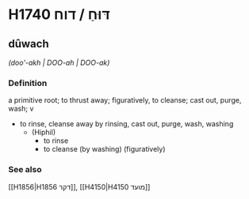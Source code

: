 # H1740 דּוּחַ / דוח

## dûwach

_(doo'-akh | DOO-ah | DOO-ak)_

### Definition

a primitive root; to thrust away; figuratively, to cleanse; cast out, purge, wash; v

- to rinse, cleanse away by rinsing, cast out, purge, wash, washing
  - (Hiphil)
    - to rinse
    - to cleanse (by washing) (figuratively)

### See also

[[H1856|H1856 דקר]], [[H4150|H4150 מועד]]
